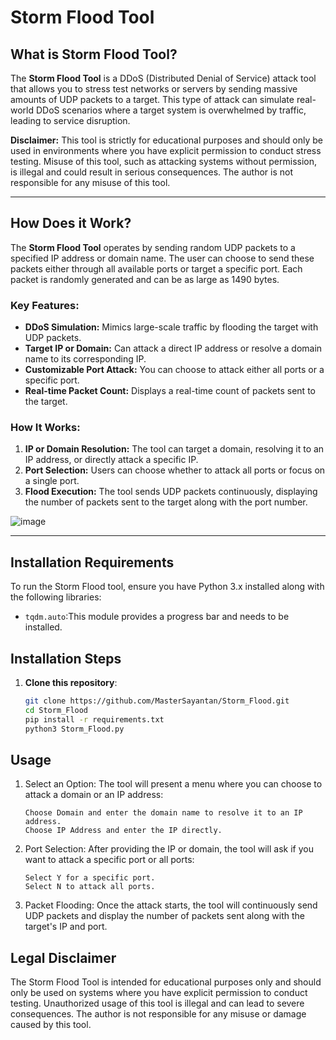 # Storm Flood Tool

## What is Storm Flood Tool?

The **Storm Flood Tool** is a DDoS (Distributed Denial of Service) attack tool that allows you to stress test networks or servers by sending massive amounts of UDP packets to a target. This type of attack can simulate real-world DDoS scenarios where a target system is overwhelmed by traffic, leading to service disruption.

**Disclaimer:** This tool is strictly for educational purposes and should only be used in environments where you have explicit permission to conduct stress testing. Misuse of this tool, such as attacking systems without permission, is illegal and could result in serious consequences. The author is not responsible for any misuse of this tool.

---

## How Does it Work?

The **Storm Flood Tool** operates by sending random UDP packets to a specified IP address or domain name. The user can choose to send these packets either through all available ports or target a specific port. Each packet is randomly generated and can be as large as 1490 bytes.

### Key Features:
- **DDoS Simulation:** Mimics large-scale traffic by flooding the target with UDP packets.
- **Target IP or Domain:** Can attack a direct IP address or resolve a domain name to its corresponding IP.
- **Customizable Port Attack:** You can choose to attack either all ports or a specific port.
- **Real-time Packet Count:** Displays a real-time count of packets sent to the target.

### How It Works:
1. **IP or Domain Resolution:** The tool can target a domain, resolving it to an IP address, or directly attack a specific IP.
2. **Port Selection:** Users can choose whether to attack all ports or focus on a single port.
3. **Flood Execution:** The tool sends UDP packets continuously, displaying the number of packets sent to the target along with the port number.

![image](https://github.com/MasterSayantan/Storm_Flood/blob/main/Screenshot%202024-10-17%20183359.png)

---


## Installation Requirements

To run the Storm Flood tool, ensure you have Python 3.x installed along with the following libraries:

- `tqdm.auto`:This module provides a progress bar and needs to be installed.

## Installation Steps

1. **Clone this repository**:
   ```bash
   git clone https://github.com/MasterSayantan/Storm_Flood.git
   cd Storm_Flood
   pip install -r requirements.txt
   python3 Storm_Flood.py
   ```

 ## Usage
1. Select an Option: The tool will present a menu where you can choose to attack a domain or an IP address:

       Choose Domain and enter the domain name to resolve it to an IP address.
       Choose IP Address and enter the IP directly.
2. Port Selection: After providing the IP or domain, the tool will ask if you want to attack a specific port or all ports:

       Select Y for a specific port.
       Select N to attack all ports.
3. Packet Flooding: Once the attack starts, the tool will continuously send UDP packets and display the number of packets sent along with the target's IP and port.

## Legal Disclaimer
  The Storm Flood Tool is intended for educational purposes only and should only be used on systems where you have explicit permission to conduct testing. Unauthorized usage of this tool is illegal and can lead to severe consequences. The author is not responsible for any misuse or damage caused by this tool.

